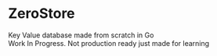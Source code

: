 # ZeroStore

Key Value database made from scratch in Go
<br>
Work In Progress. Not production ready just made for learning
